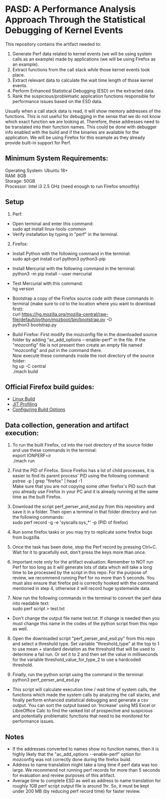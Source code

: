 # PASD: A Performance Analysis Approach Through the Statistical Debugging of Kernel Events

This repository contains the artifact needed to:
1. Generate Perf data related to kernel events (we will be using system calls as an example) made by applications (we will be using Firefox as an example).
2. Extract functions from the call stack while those kernel events took place.
3. Extract relevant data to calculate the wait time length of those kernel events.
4. Perform Enhanced Statistical Debugging (ESD) on the extracted data.
5. Rank the suspicious/problematic application functions responsible for performance issues based on the ESD data.

Usually when a call stack data is read, it will show memory addresses of the functions. This is not useful for debugging in the sense that we do not know which exact function we are looking at. Therefore, these addresses need to be translated into their function names. This could be done with debugger info enabled with the build and if the binaries are available for the application. We will be using Firefox for this example as they already provide built-in support for Perf.

## Minimum System Requirements:

Operating System: Ubuntu 18+\
RAM: 8GB\
Storage: 50GB\
Processor: Intel i3 2.5 GHz (need enough to run Firefox smoothly)

## Setup

1. Perf:
- Open terminal and enter this command:\
  sudo apt install linux-tools-common
- Verify installation by typing in "perf" in the terminal.

2. Firefox:
- Install Python with the following command in the terminal:\
  sudo apt-get install curl python3 python3-pip
  
- Install Mercurial with the following command in the terminal:\
  python3 -m pip install --user mercurial
  
- Test Mercurial with this command:\
  hg version
- Bootstrap a copy of the Firefox source code with these commands in terminal (make sure to cd to the location where you want to download first):\
  curl https://hg.mozilla.org/mozilla-central/raw-file/default/python/mozboot/bin/bootstrap.py -O\
  python3 bootstrap.py
  
- Build Firefox:
  First modify the mozconfig file in the downloaded source folder by adding "ac_add_options --enable-perf" in the file. If the "mozconfig" file is not present then create an empty file named "mozconfig" and put in the command there.\
  Now execute these commands inside the root directory of the source folder:\
  hg up -C central\
  ./mach build

## Official Firefox build guides:

- [Linux Build](https://firefox-source-docs.mozilla.org/setup/linux_build.html)
- [JIT Profiling](https://firefox-source-docs.mozilla.org/performance/jit_profiling_with_perf.html)
- [Configuring Build Options](https://firefox-source-docs.mozilla.org/setup/configuring_build_options.html)

## Data collection, generation and artifact execution:

1. To run the built Firefox, cd into the root directory of the source folder and use these commands in the terminal:\
  export IONPERF=ir\
  ./mach run

2. Find the PID of Firefox. Since Firefox has a lot of child processes, it is easier to find its parent process' PID using the following command:\
   pstree -p | grep "firefox" | head -1\
   Make sure that you are not copying some other firefox's PID such that you already use Firefox in your PC and it is already running at the same time as the built Firefox.

4. Download the script perf_perser_and_esd.py from this repository and save it in a folder. Then open a terminal in that folder directory and run the following commands:\
  sudo perf record -g -e 'syscalls:sys_*' -p (PID of firefox)

5. Run some firefox tasks or you may try to replicate some firefox bugs from bugzilla.

6. Once the task has been done, stop the Perf record by pressing Ctrl+C. Wait for it to gracefully exit, don't press the keys more than once.
   
7. Important note only for the artifact evaluation: Remember to NOT run Perf for too long as it will generate lots of data which will take a long time to be processed by the script in this repo. For the purpose of review, we recommend running Perf for no more than 5 seconds. You must also ensure that firefox pid is correctly hooked with the command mentioned in step 4, otherwise it will record huge systemwide data.

9. Now run the following commands in the terminal to convert the perf data into readable text:\
   sudo perf script > test.txt
- Don't change the output file name test.txt. If change is needed then you must change this name in the codes of the python script from this repo as well.

8. Open the downloaded script "perf_perser_and_esd.py" from this repo and select a threshold type. Set variable "threshold_type" at the top to 1 to use mean + standard deviation as the threshold that will be used to determine a fail run. Or set it to 2 and then set the value in milliseconds for the variable threshold_value_for_type_2 to use a hardcoded threshold.

9. Finally, run the python script using the command in the terminal:\
  python3 perf_perser_and_esd.py
- This script will calculate execution time / wait time of system calls, the functions which made the system calls by analyzing the call stacks, and finally perform enhanced statistical debugging and generate a csv output. You can sort the output based on 'Increase' using MS Excel or LibreOffice Calc to find the ranked list of prospective and suspicious and potentially problematic functions that need to be monitored for performance issues.

## Notes
- If the addresses converted to names show no function names, then it is highly likely that the "ac_add_options --enable-perf" option for mozconfig was not correctly done during the firefox build.
- Address to name translation might take a long time if perf data was too large. We recommend not running perf records for more than 5 seconds for evaluation and review purposes of this artifact.
- Average time to complete ESD as well as address to name translation for roughly 1GB perf script output file is around 1hr. So, it must be kept under 200 MB (by reducing perf record time) for faster review.
